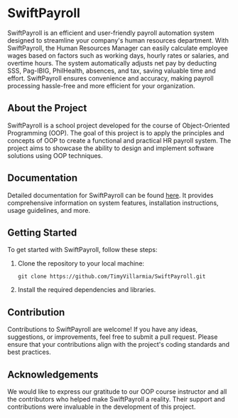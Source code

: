 # SwiftPayroll

SwiftPayroll is an efficient and user-friendly payroll automation system designed to streamline your company's human resources department. With SwiftPayroll, the Human Resources Manager can easily calculate employee wages based on factors such as working days, hourly rates or salaries, and overtime hours. The system automatically adjusts net pay by deducting SSS, Pag-IBIG, PhilHealth, absences, and tax, saving valuable time and effort. SwiftPayroll ensures convenience and accuracy, making payroll processing hassle-free and more efficient for your organization.

## About the Project

SwiftPayroll is a school project developed for the course of Object-Oriented Programming (OOP). The goal of this project is to apply the principles and concepts of OOP to create a functional and practical HR payroll system. The project aims to showcase the ability to design and implement software solutions using OOP techniques.

## Documentation

Detailed documentation for SwiftPayroll can be found [here](https://drive.google.com/file/d/1IED9eyog74wyDNssjN3slf7GeNSvp8Ts/view?usp=sharing). It provides comprehensive information on system features, installation instructions, usage guidelines, and more.

## Getting Started

To get started with SwiftPayroll, follow these steps:

1. Clone the repository to your local machine:

   ```
   git clone https://github.com/TimyVillarmia/SwiftPayroll.git
   ```
2. Install the required dependencies and libraries.

## Contribution

Contributions to SwiftPayroll are welcome! If you have any ideas, suggestions, or improvements, feel free to submit a pull request. Please ensure that your contributions align with the project's coding standards and best practices.

## Acknowledgements

We would like to express our gratitude to our OOP course instructor and all the contributors who helped make SwiftPayroll a reality. Their support and contributions were invaluable in the development of this project.
